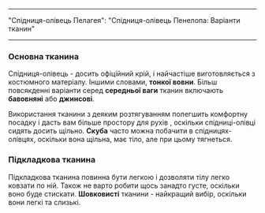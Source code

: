 - - -
"Спідниця-олівець Пелагея": "Спідниця-олівець Пенелопа: Варіанти тканин"
- - -

### Основна тканина

Спідниця-олівець - досить офіційний крій, і найчастіше виготовляється з костюмного матеріалу. Іншими словами, **тонкої вовни**. Більш повсякденні варіанти серед **середньої ваги** тканин включають **бавовняні** або **джинсові**.

Використання тканини з деяким розтягуванням полегшить комфортну посадку і дасть вам більше простору для рухів , оскільки спідниці-олівці сидять досить щільно. **Скуба** часто можна побачити в спідницях-олівцях, оскільки вона щільна, має тіло, але при цьому тягнеться.

### Підкладкова тканина

Підкладкова тканина повинна бути легкою і дозволяти тілу легко ковзати по ній. Також не варто робити щось занадто густе, оскільки воно буде стискати. **Шовковисті** тканини - найкращий вибір, оскільки вони легкі та слизькі.
